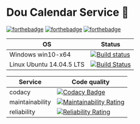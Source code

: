 # Dou Calendar Service :date:

[![forthebadge](https://forthebadge.com/images/badges/made-with-c-sharp.svg)](https://forthebadge.com)
[![forthebadge](https://forthebadge.com/images/badges/makes-people-smile.svg)](https://forthebadge.com)
[![forthebadge](https://forthebadge.com/images/badges/built-by-developers.svg)](https://forthebadge.com)

| OS                        | Status                                                                                                                                                 |
| ------------------------- | ------------------------------------------------------------------------------------------------------------------------------------------------------ |
| Windows win10-x64         | [![Build status](https://ci.appveyor.com/api/projects/status/wsaj0mnxs5bibvw6?svg=true)](https://ci.appveyor.com/project/Greenwood/doucalendarservice) |
| Linux Ubuntu 14.04.5 LTS  | [![Build Status](https://travis-ci.org/DarkSideMoon/DouCalendarService.svg?branch=master)](https://travis-ci.org/DarkSideMoon/DouCalendarService)      |

| Service         | Code quality  |
| -------------   | -------------                                                                                                                                                                          |
| codacy          |[![Codacy Badge](https://api.codacy.com/project/badge/Grade/ff2d1f99b3db481b875077c4c7fa7fe3)](https://www.codacy.com/app/DarkSideMoon/DouCalendarService?utm_source=github.com&amp;utm_medium=referral&amp;utm_content=DarkSideMoon/DouCalendarService&amp;utm_campaign=Badge_Grade)                                                                              |
| maintainability | [![Maintainability Rating](https://sonarcloud.io/api/project_badges/measure?project=DouCalendarService&metric=sqale_rating)](https://sonarcloud.io/dashboard?id=DouCalendarService) |
| reliability     |[![Reliability Rating](https://sonarcloud.io/api/project_badges/measure?project=DouCalendarService&metric=reliability_rating)](https://sonarcloud.io/dashboard?id=DouCalendarService)|